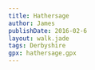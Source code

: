 ```yaml
---
title: Hathersage
author: James
publishDate: 2016-02-6
layout: walk.jade
tags: Derbyshire
gpx: hathersage.gpx
---
```


